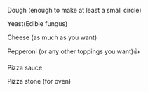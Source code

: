 Dough (enough to make at least a small circle)

Yeast(Edible fungus)

Cheese (as much as you want)

Pepperoni (or any other toppings you want)👍

Pizza sauce

Pizza stone (for oven)


